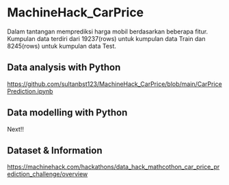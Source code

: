 # MachineHack_CarPrice

Dalam tantangan memprediksi harga mobil berdasarkan beberapa fitur. Kumpulan data terdiri dari 19237(rows) untuk kumpulan data Train dan 8245(rows) untuk kumpulan data Test.

## Data analysis with Python 
https://github.com/sultanbst123/MachineHack_CarPrice/blob/main/CarPricePrediction.ipynb

## Data modelling with Python
Next!! 

## Dataset & Information
https://machinehack.com/hackathons/data_hack_mathcothon_car_price_prediction_challenge/overview
